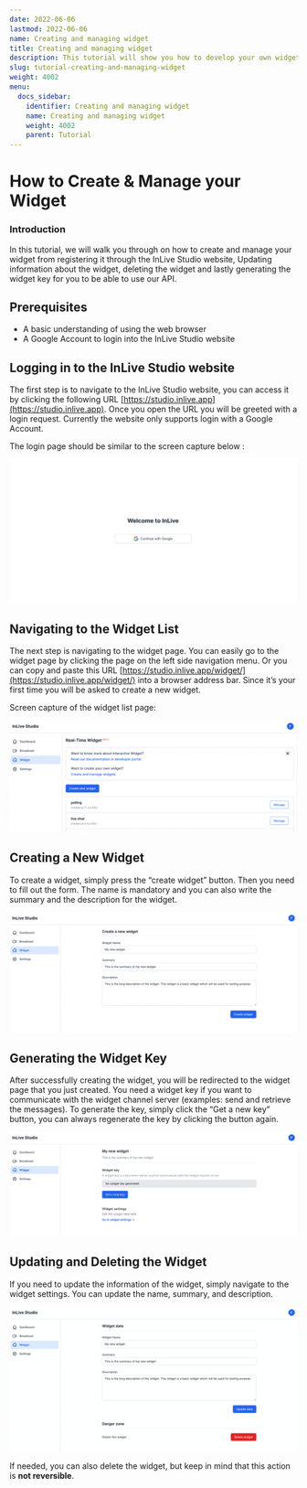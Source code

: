 ```yaml
---
date: 2022-06-06
lastmod: 2022-06-06
name: Creating and managing widget
title: Creating and managing widget
description: This tutorial will show you how to develop your own widget (creating widget and managing widget).
slug: tutorial-creating-and-managing-widget
weight: 4002
menu:
  docs_sidebar:
    identifier: Creating and managing widget
    name: Creating and managing widget
    weight: 4002
    parent: Tutorial
---
```

# How to Create & Manage your Widget
### Introduction
In this tutorial, we will walk you through on how to create and manage your widget from registering it through the InLive Studio website, Updating information about the widget, deleting the widget and lastly generating the widget key for you to be able to use our API.

## Prerequisites
-   A basic understanding of using the web browser
-   A Google Account to login into the InLive Studio website
## Logging in to the InLive Studio website

The first step is to navigate to the InLive Studio website, you can access it by clicking the following URL [https://studio.inlive.app](https://studio.inlive.app). Once you open the URL you will be greeted with a login request. Currently the website only supports login with a Google Account.

The login page should be similar to the screen capture below : 

![Login page](./images/login-page.png)
## Navigating to the Widget List

The next step is navigating to the widget page. You can easily go to the widget page by clicking the page on the left side navigation menu. Or you can copy and paste this URL [https://studio.inlive.app/widget/](https://studio.inlive.app/widget/) into a browser address bar. Since it’s your first time you will be asked to create a new widget.

Screen capture of the widget list page: 

![Widget list](./images/widget-list.png)

## Creating a New Widget

To create a widget, simply press the “create widget” button. Then you need to fill out the form. The name is mandatory and you can also write the summary and the description for the widget.

![Create a new widget](./images/create-a-new-widget.png)

## Generating the Widget Key

After successfully creating the widget, you will be redirected to the widget page that you just created. You need a widget key if you want to communicate with the widget channel server (examples: send and retrieve the messages). To generate the key, simply click the “Get a new key” button, you can always regenerate the key by clicking the button again.

![Generate the widget key](./images/generate-the-widget-key.png)

## Updating and Deleting the Widget

If you need to update the information of the widget, simply navigate to the widget settings. You can update the name, summary, and description.

![Update and delete widget](./images/update-and-delete-widget.png)

If needed, you can also delete the widget, but keep in mind that this action is **not reversible**.
